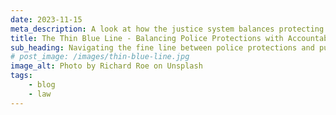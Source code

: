```yaml
---
date: 2023-11-15
meta_description: A look at how the justice system balances protecting police officers with holding them accountable.
title: The Thin Blue Line - Balancing Police Protections with Accountability
sub_heading: Navigating the fine line between police protections and public accountability.
# post_image: /images/thin-blue-line.jpg
image_alt: Photo by Richard Roe on Unsplash
tags:
    - blog
    - law
---
```

